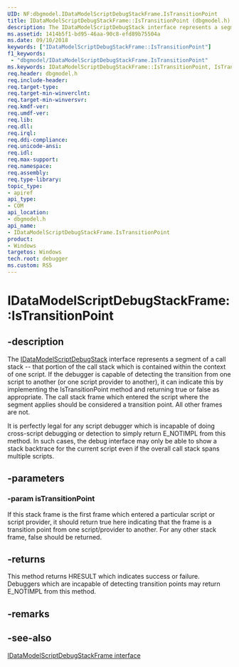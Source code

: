 ```yaml
---
UID: NF:dbgmodel.IDataModelScriptDebugStackFrame.IsTransitionPoint
title: IDataModelScriptDebugStackFrame::IsTransitionPoint (dbgmodel.h)
description: The IDataModelScriptDebugStack interface represents a segment of a call stack -- that portion of the call stack which is contained within the context of one script. 
ms.assetid: 1414b5f1-bd95-46aa-90c8-efd89b75504a
ms.date: 09/10/2018
keywords: ["IDataModelScriptDebugStackFrame::IsTransitionPoint"]
f1_keywords:
 - "dbgmodel/IDataModelScriptDebugStackFrame.IsTransitionPoint"
ms.keywords: IDataModelScriptDebugStackFrame::IsTransitionPoint, IsTransitionPoint, IDataModelScriptDebugStackFrame.IsTransitionPoint, IDataModelScriptDebugStackFrame::IsTransitionPoint, IDataModelScriptDebugStackFrame.IsTransitionPoint
req.header: dbgmodel.h
req.include-header:
req.target-type:
req.target-min-winverclnt:
req.target-min-winversvr:
req.kmdf-ver:
req.umdf-ver:
req.lib:
req.dll:
req.irql: 
req.ddi-compliance:
req.unicode-ansi:
req.idl:
req.max-support:
req.namespace:
req.assembly:
req.type-library: 
topic_type: 
- apiref
api_type: 
- COM
api_location: 
- dbgmodel.h
api_name: 
- IDataModelScriptDebugStackFrame.IsTransitionPoint
product:
- Windows
targetos: Windows
tech.root: debugger
ms.custom: RS5
---
```


# IDataModelScriptDebugStackFrame::IsTransitionPoint


## -description

The [IDataModelScriptDebugStack](nn-dbgmodel-idatamodelscriptdebugstack.md) interface represents a segment of a call stack -- that portion of the call stack which is contained within the context of one script. If the debugger is capable of detecting the transition from one script to another (or one script provider to another), it can indicate this by implementing the IsTransitionPoint method and returning true or false as appropriate. The call stack frame which entered the script where the segment applies should be considered a transition point. All other frames are not. 

It is perfectly legal for any script debugger which is incapable of doing cross-script debugging or detection to simply return E_NOTIMPL from this method. In such cases, the debug interface may only be able to show a stack backtrace for the current script even if the overall call stack spans multiple scripts. 


## -parameters

### -param isTransitionPoint
If this stack frame is the first frame which entered a particular script or script provider, it should return true here indicating that the frame is a transition point from one script/provider to another. For any other stack frame, false should be returned.


## -returns
This method returns HRESULT which indicates success or failure. Debuggers which are incapable of detecting transition points may return E_NOTIMPL from this method.

## -remarks

## -see-also

[IDataModelScriptDebugStackFrame interface](nn-dbgmodel-idatamodelscriptdebugstackframe.md)
